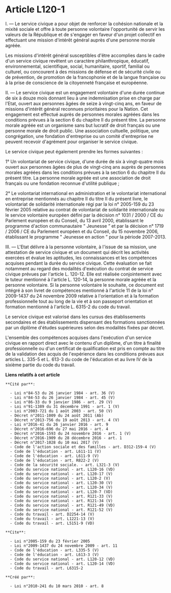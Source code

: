 # Article L120-1

I. ― Le service civique a pour objet de renforcer la cohésion nationale et la mixité sociale et offre à toute personne
volontaire l'opportunité de servir les valeurs de la République et de s'engager en faveur d'un projet collectif en effectuant
une mission d'intérêt général auprès d'une personne morale agréée. 

Les missions d'intérêt général susceptibles d'être accomplies dans le cadre d'un service civique revêtent un caractère
philanthropique, éducatif, environnemental, scientifique, social, humanitaire, sportif, familial ou culturel, ou concourent à
des missions de défense et de sécurité civile ou de prévention, de promotion de la francophonie et de la langue française ou
à la prise de conscience de la citoyenneté française et européenne. 

II. ― Le service civique est un engagement volontaire d'une durée continue de six à douze mois donnant lieu à une
indemnisation prise en charge par l'Etat, ouvert aux personnes âgées de seize à vingt-cinq ans, en faveur de missions
d'intérêt général reconnues prioritaires pour la Nation. Cet engagement est effectué auprès de personnes morales agréées dans
les conditions prévues à la section 6 du chapitre II du présent titre. La personne morale agréée est un organisme sans but
lucratif de droit français ou une personne morale de droit public. Une association cultuelle, politique, une congrégation,
une fondation d'entreprise ou un comité d'entreprise ne peuvent recevoir d'agrément pour organiser le service civique. 

Le service civique peut également prendre les formes suivantes : 

1° Un volontariat de service civique, d'une durée de six à vingt-quatre mois ouvert aux personnes âgées de plus de vingt-cinq
ans auprès de personnes morales agréées dans les conditions prévues à la section 6 du chapitre II du présent titre. La
personne morale agréée est une association de droit français ou une fondation reconnue d'utilité publique ; 

2° Le volontariat international en administration et le volontariat international en entreprise mentionnés au chapitre II du
titre II du présent livre, le volontariat de solidarité internationale régi par la loi n° 2005-159 du 23 février 2005
relative au contrat de volontariat de solidarité internationale ou le service volontaire européen défini par la décision n°
1031 / 2000 / CE du Parlement européen et du Conseil, du 13 avril 2000, établissant le programme d'action communautaire "
Jeunesse ” et par la décision n° 1719 / 2006 / CE du Parlement européen et du Conseil, du 15 novembre 2006, établissant le
programme " Jeunesse en action ” pour la période 2007-2013. 

III. ― L'Etat délivre à la personne volontaire, à l'issue de sa mission, une attestation de service civique et un document
qui décrit les activités exercées et évalue les aptitudes, les connaissances et les compétences acquises pendant la durée du
service civique. Cette évaluation se fait notamment au regard des modalités d'exécution du contrat de service civique prévues
par l'article L. 120-12. Elle est réalisée conjointement avec le tuteur mentionné à l'article L. 120-14, la personne morale
agréée et la personne volontaire. Si la personne volontaire le souhaite, ce document est intégré à son livret de compétences
mentionné à l'article 11 de la loi n° 2009-1437 du 24 novembre 2009 relative à l'orientation et à la formation
professionnelle tout au long de la vie et à son passeport orientation et formation mentionné à l'article L. 6315-2 du code du
travail. 

Le service civique est valorisé dans les cursus des établissements secondaires et des établissements dispensant des
formations sanctionnées par un diplôme d'études supérieures selon des modalités fixées par décret.

L'ensemble des compétences acquises dans l'exécution d'un service civique en rapport direct avec le contenu d'un diplôme,
d'un titre à finalité professionnelle ou d'un certificat de qualification est pris en compte au titre de la validation des
acquis de l'expérience dans les conditions prévues aux articles L. 335-5 et L. 613-3 du code de l'éducation et au livre IV de
la sixième partie du code du travail.

**Liens relatifs à cet article**

	**Cité par**:

	  - Loi n°84-53 du 26 janvier 1984 - art. 36 (V)
	  - Loi n°84-53 du 26 janvier 1984 - art. 45 (V)
	  - Loi n°86-33 du 9 janvier 1986 - art. 29 (V)
	  - Loi n°91-1389 du 31 décembre 1991 - art. 1 (V)
	  - Loi n°2003-721 du 1 août 2003 - art. 50 (V)
	  - Décret n°2011-1009 du 24 août 2011 (Ab)
	  - Décret n°2013-756 du 19 août 2013 - art. 4 (V)
	  - Loi n°2016-41 du 26 janvier 2016 - art. 9
	  - Décret n°2016-696 du 27 mai 2016 - art. 4
	  - Décret n°2016-1593 du 24 novembre 2016 - art. 1 (V)
	  - Décret n°2016-1909 du 28 décembre 2016 - art. 1
	  - Décret n°2017-1028 du 10 mai 2017 (V)
	  - Code de l'action sociale et des familles - art. D312-159-4 (V)
	  - Code de l'éducation - art. L611-11 (V)
	  - Code de l'éducation - art. L611-9 (V)
	  - Code de l'éducation - art. R822-2 (V)
	  - Code de la sécurité sociale. - art. L321-3 (V)
	  - Code du service national - art. L120-16 (VD)
	  - Code du service national - art. L120-17 (V)
	  - Code du service national - art. L120-2 (V)
	  - Code du service national - art. L120-30 (V)
	  - Code du service national - art. L120-34 (V)
	  - Code du service national - art. L120-7 (VD)
	  - Code du service national - art. R121-33 (V)
	  - Code du service national - art. R121-34 (V)
	  - Code du service national - art. R121-49 (VD)
	  - Code du service national - art. R121-52 (V)
	  - Code du travail - art. D2254-14 (V)
	  - Code du travail - art. L1221-13 (V)
	  - Code du travail - art. L5151-9 (VD)

	**Cite**:

	  - Loi n°2005-159 du 23 février 2005
	  - Loi n°2009-1437 du 24 novembre 2009 - art. 11
	  - Code de l'éducation - art. L335-5 (V)
	  - Code de l'éducation - art. L613-3 (V)
	  - Code du service national - art. L120-12 (VD)
	  - Code du service national - art. L120-14 (VD)
	  - Code du travail - art. L6315-2

	**Créé par**:

	  - Loi n°2010-241 du 10 mars 2010 - art. 8
